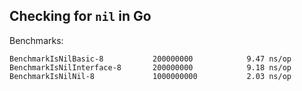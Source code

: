 ## Checking for `nil` in Go

Benchmarks:
```
BenchmarkIsNilBasic-8           200000000            9.47 ns/op
BenchmarkIsNilInterface-8       200000000            9.18 ns/op
BenchmarkIsNilNil-8             1000000000           2.03 ns/op
```
